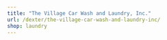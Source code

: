 ```yaml
---
title: "The Village Car Wash and Laundry, Inc."
url: /dexter/the-village-car-wash-and-laundry-inc/
shop: laundry
---
```

